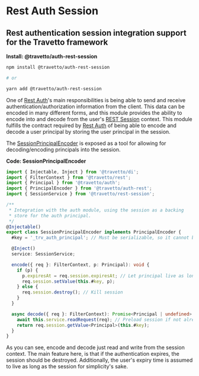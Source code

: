 <!-- This file was generated by @travetto/doc and should not be modified directly -->
<!-- Please modify https://github.com/travetto/travetto/tree/main/module/auth-rest-session/DOC.tsx and execute "npx trv doc" to rebuild -->
# Rest Auth Session

## Rest authentication session integration support for the Travetto framework

**Install: @travetto/auth-rest-session**
```bash
npm install @travetto/auth-rest-session

# or

yarn add @travetto/auth-rest-session
```

One of [Rest Auth](https://github.com/travetto/travetto/tree/main/module/auth-rest#readme "Rest authentication integration support for the Travetto framework")'s main responsibilities is being able to send and receive authentication/authorization information from the client.  This data can be encoded in many different forms, and this module provides the ability to encode into and decode from the user's [REST Session](https://github.com/travetto/travetto/tree/main/module/rest-session#readme "Session provider for the travetto rest module.") context. This module fulfills the contract required by [Rest Auth](https://github.com/travetto/travetto/tree/main/module/auth-rest#readme "Rest authentication integration support for the Travetto framework") of being able to encode and decode a user principal by storing the user principal in the session. 

The [SessionPrincipalEncoder](https://github.com/travetto/travetto/tree/main/module/auth-rest-session/src/principal-encoder.ts#L12) is exposed as a tool for allowing for decoding/encoding principals into the session.

**Code: SessionPrincipalEncoder**
```typescript
import { Injectable, Inject } from '@travetto/di';
import { FilterContext } from '@travetto/rest';
import { Principal } from '@travetto/auth';
import { PrincipalEncoder } from '@travetto/auth-rest';
import { SessionService } from '@travetto/rest-session';

/**
 * Integration with the auth module, using the session as a backing
 * store for the auth principal.
 */
@Injectable()
export class SessionPrincipalEncoder implements PrincipalEncoder {
  #key = '_trv_auth_principal'; // Must be serializable, so it cannot be a symbol

  @Inject()
  service: SessionService;

  encode({ req }: FilterContext, p: Principal): void {
    if (p) {
      p.expiresAt = req.session.expiresAt; // Let principal live as long as the session
      req.session.setValue(this.#key, p);
    } else {
      req.session.destroy(); // Kill session
    }
  }

  async decode({ req }: FilterContext): Promise<Principal | undefined> {
    await this.service.readRequest(req); // Preload session if not already loaded
    return req.session.getValue<Principal>(this.#key);
  }
}
```

As you can see, encode and decode just read and write from the session context.  The main feature here, is that if the authentication expires, the session should be destroyed.  Additionally, the user's expiry time is assumed to live as long as the session for simplicity's sake.
